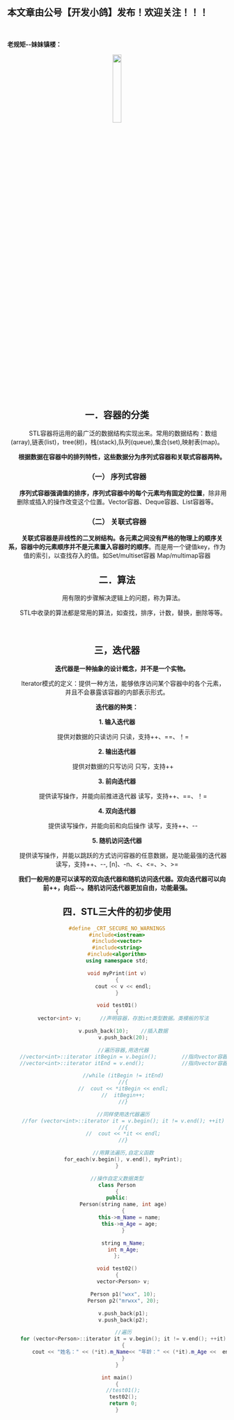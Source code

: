 ﻿## 本文章由公号【开发小鸽】发布！欢迎关注！！！
<br>

**老规矩--妹妹镇楼：**
<center>
<img src="https://img-blog.csdnimg.cn/20200721223424816.JPG"   width="20%">

## 一．容器的分类
 &nbsp;  &nbsp;  &nbsp;  &nbsp;STL容器将运用的最广泛的数据结构实现出来。常用的数据结构：数组(array),链表(list)，tree(树)，栈(stack),队列(queue),集合(set),映射表(map)。
 
  **&nbsp;  &nbsp;  &nbsp;  &nbsp;根据数据在容器中的排列特性，这些数据分为序列式容器和关联式容器两种。**
  
### （一）	序列式容器
 &nbsp;  &nbsp;  &nbsp;  &nbsp;**序列式容器强调值的排序，序列式容器中的每个元素均有固定的位置**，除非用删除或插入的操作改变这个位置。Vector容器、Deque容器、List容器等。

### （二）	关联式容器
 **&nbsp;  &nbsp;  &nbsp;  &nbsp;关联式容器是非线性的二叉树结构。各元素之间没有严格的物理上的顺序关系，容器中的元素顺序并不是元素置入容器时的顺序**。而是用一个键值key，作为值的索引，以查找存入的值。如Set/multiset容器 Map/multimap容器
<br>

## 二．算法
 &nbsp;  &nbsp;  &nbsp;  &nbsp;用有限的步骤解决逻辑上的问题，称为算法。
 
 &nbsp;  &nbsp;  &nbsp;  &nbsp;STL中收录的算法都是常用的算法，如查找，排序，计数，替换，删除等等。

<br>

## 三，迭代器
 **&nbsp;  &nbsp;  &nbsp;  &nbsp;迭代器是一种抽象的设计概念，并不是一个实物。**
 
  &nbsp;  &nbsp;  &nbsp;  &nbsp;Iterator模式的定义：提供一种方法，能够依序访问某个容器中的各个元素，并且不会暴露该容器的内部表示形式。

**迭代器的种类：**

**1. 输入迭代器**
	
 &nbsp;  &nbsp;  &nbsp;  &nbsp;提供对数据的只读访问	只读，支持++、==、！=
 
**2. 输出迭代器**	

 &nbsp;  &nbsp;  &nbsp;  &nbsp;提供对数据的只写访问	只写，支持++
 
**3. 前向迭代器**	

 &nbsp;  &nbsp;  &nbsp;  &nbsp;提供读写操作，并能向前推进迭代器	读写，支持++、==、！=
 
**4. 双向迭代器**	

 &nbsp;  &nbsp;  &nbsp;  &nbsp;提供读写操作，并能向前和向后操作	读写，支持++、--
 
**5. 随机访问迭代器**	

 &nbsp;  &nbsp;  &nbsp;  &nbsp;提供读写操作，并能以跳跃的方式访问容器的任意数据，是功能最强的迭代器	读写，支持++、--, [n]、-n、<、<=、>、>=

 **&nbsp;  &nbsp;  &nbsp;  &nbsp;我们一般用的是可以读写的双向迭代器和随机访问迭代器。双向迭代器可以向前++，向后--。随机访问迭代器更加自由，功能最强。**
<br>

## 四．STL三大件的初步使用

```cpp
#define _CRT_SECURE_NO_WARNINGS
#include<iostream>
#include<vector>
#include<string>
#include<algorithm>
using namespace std;

void myPrint(int v)
{
	cout << v << endl;
}

void test01()
{
	vector<int> v;		//声明容器，存放int类型数据。类模板的写法

	v.push_back(10);	//插入数据
	v.push_back(20);

	//遍历容器,用迭代器
	//vector<int>::iterator itBegin = v.begin();		//指向vector容器的起始位置
	//vector<int>::iterator itEnd = v.end();			//指向vector容器的最后数据的后一个位置

	//while (itBegin != itEnd)
	//{
	//	cout << *itBegin << endl;
	//	itBegin++;
	//}

	//同样使用迭代器遍历
	//for (vector<int>::iterator it = v.begin(); it != v.end(); ++it)
	//{
	//	cout << *it << endl;
	//}

	//用算法遍历,自定义函数
	for_each(v.begin(), v.end(), myPrint);
}

//操作自定义数据类型
class Person
{
public:
	Person(string name, int age)
	{
		this->m_Name = name;
		this->m_Age = age;
	}

	string m_Name;
	int m_Age;
};

void test02()
{
	vector<Person> v;

	Person p1("wxx", 10);
	Person p2("mrwxx", 20);

	v.push_back(p1);
	v.push_back(p2);

	//遍历
	for (vector<Person>::iterator it = v.begin(); it != v.end(); ++it)
	{
		cout << "姓名：" << (*it).m_Name<< "年龄：" << (*it).m_Age <<  endl;
	}
}

int main()
{
	//test01();
	test02();
	return 0;
}
```

